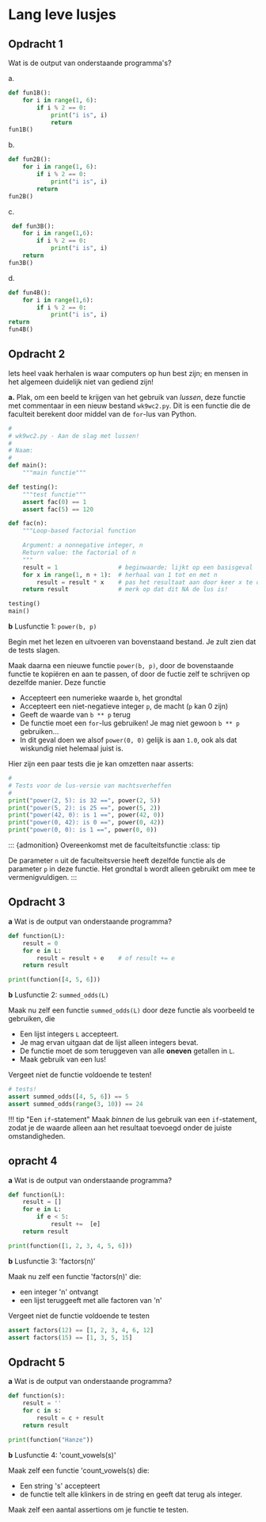 # Lang leve lusjes

## Opdracht 1

Wat is de output van onderstaande programma's?

a.
```python
def fun1B():
    for i in range(1, 6):
        if i % 2 == 0:
            print("i is", i)
            return
fun1B()
```

b.
```python
def fun2B():
    for i in range(1, 6):
        if i % 2 == 0:
            print("i is", i)
        return
fun2B()
```

c.
```python
 def fun3B():
    for i in range(1,6):
        if i % 2 == 0:
            print("i is", i)
    return
fun3B()
```

d.
```python
def fun4B():
    for i in range(1,6):
        if i % 2 == 0:
            print("i is", i)
return
fun4B()
```

## Opdracht 2
Iets heel vaak herhalen is waar computers op hun best zijn; en mensen in het algemeen duidelijk niet van gediend zijn!

**a.**  Plak, om een beeld te krijgen van het gebruik van *lussen*, deze functie met commentaar in een nieuw bestand `wk9wc2.py`. Dit is een functie die de faculteit berekent door middel van de `for`-lus van Python.

```python
#
# wk9wc2.py - Aan de slag met lussen!
#
# Naam:
#
def main():
    """main functie"""

def testing():
    """test functie"""
    assert fac(0) == 1
    assert fac(5) == 120

def fac(n):
    """Loop-based factorial function

    Argument: a nonnegative integer, n
    Return value: the factorial of n
    """
    result = 1                 # beginwaarde; lijkt op een basisgeval
    for x in range(1, n + 1):  # herhaal van 1 tot en met n
        result = result * x    # pas het resultaat aan door keer x te doen
    return result              # merk op dat dit NA de lus is!

testing()
main()

```

**b** Lusfunctie 1: `power(b, p)`

Begin met het lezen en uitvoeren van bovenstaand bestand. Je zult zien dat de tests slagen.

Maak daarna een nieuwe functie `power(b, p)`, door de bovenstaande functie te kopiëren en aan te passen, of door de fuctie zelf te schrijven op dezelfde manier. Deze functie

-   Accepteert een numerieke waarde `b`, het grondtal
-   Accepteert een niet-negatieve integer `p`, de macht (`p` kan 0 zijn)
-   Geeft de waarde van `b ** p` terug
-   De functie moet een `for`-lus gebruiken! Je mag niet gewoon `b ** p` gebruiken...
-   In dit geval doen we alsof `power(0, 0)` gelijk is aan `1.0`, ook als dat wiskundig niet helemaal juist is.

Hier zijn een paar tests die je kan omzetten naar asserts:

```python
#
# Tests voor de lus-versie van machtsverheffen
#
print("power(2, 5): is 32 ==", power(2, 5))
print("power(5, 2): is 25 ==", power(5, 2))
print("power(42, 0): is 1 ==", power(42, 0))
print("power(0, 42): is 0 ==", power(0, 42))
print("power(0, 0): is 1 ==", power(0, 0))
```

::: {admonition} Overeenkomst met de faculteitsfunctie
:class: tip

De parameter `n` uit de faculteitsversie heeft dezelfde functie als de parameter `p` in deze functie. Het grondtal `b` wordt alleen gebruikt om mee te vermenigvuldigen.
:::


## Opdracht 3

**a** Wat is de output van onderstaande programma?

```python
def function(L):
    result = 0
    for e in L:
        result = result + e    # of result += e
    return result

print(function([4, 5, 6]))
```

**b** Lusfunctie 2: `summed_odds(L)`

Maak nu zelf een functie `summed_odds(L)` door deze functie als voorbeeld te gebruiken, die

-   Een lijst integers `L` accepteert.
-   Je mag ervan uitgaan dat de lijst alleen integers bevat.
-   De functie moet de som teruggeven van alle **oneven** getallen in `L`.
-   Maak gebruik van een lus!

Vergeet niet de functie voldoende te testen!

```python
# tests!
assert summed_odds([4, 5, 6]) == 5
assert summed_odds(range(3, 10)) == 24
```

!!! tip "Een `if`-statement"
    Maak *binnen* de lus gebruik van een `if`-statement, zodat je de waarde alleen aan het resultaat toevoegd onder de juiste omstandigheden.



## opracht 4

**a** Wat is de output van onderstaande programma?

```python
def function(L):
    result = []
    for e in L:
        if e < 5:
            result +=  [e]
    return result

print(function([1, 2, 3, 4, 5, 6]))
```

**b** Lusfunctie 3: 'factors(n)'

Maak nu zelf een functie 'factors(n)' die:

- een integer 'n' ontvangt
- een lijst teruggeeft met alle factoren van 'n'

Vergeet niet de functie voldoende te testen
```python
assert factors(12) == [1, 2, 3, 4, 6, 12]
assert factors(15) == [1, 3, 5, 15]
```


## Opdracht 5

**a** Wat is de output van onderstaande programma?

```python
def function(s):
    result = ''
    for c in s:
        result = c + result
    return result

print(function("Hanze"))
```

**b** Lusfunctie 4: 'count_vowels(s)'

Maak zelf een functie 'count_vowels(s) die:
- Een string 's' accepteert
- de functie telt alle klinkers in de string en geeft dat terug als integer.

Maak zelf een aantal assertions om je functie te testen.